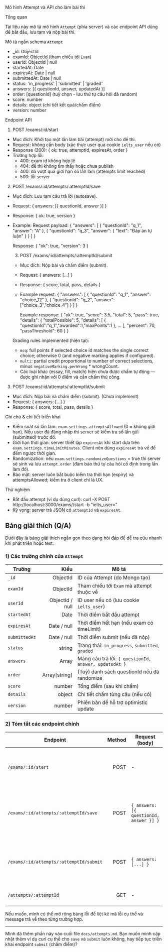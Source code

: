 Mô hình Attempt và API cho làm bài thi

Tổng quan

Tài liệu này mô tả mô hình `Attempt` (phía server) và các endpoint API dùng để bắt đầu, lưu tạm và nộp bài thi.

Mô tả ngắn schema `Attempt`

- _id: ObjectId
- examId: ObjectId (tham chiếu tới `Exam`)
- userId: ObjectId | null
- startedAt: Date
- expiresAt: Date | null
- submittedAt: Date | null
- status: 'in_progress' | 'submitted' | 'graded'
- answers: [{ questionId, answer, updatedAt }]
- order: [questionId] (tuỳ chọn - lưu thứ tự câu hỏi đã random)
- score: number
- details: object (chi tiết kết quả/chấm điểm)
- version: number

Endpoint API

1) POST /exams/:id/start
- Mục đích: Khởi tạo một lần làm bài (attempt) mới cho đề thi.
- Request: không cần body (xác thực user qua cookie `ielts_user` nếu có)
- Response (200): { ok: true, attemptId, expiresAt, order }
- Trường hợp lỗi:
  - 400: exam id không hợp lệ
  - 404: đề thi không tìm thấy hoặc chưa publish
  - 400: đã vượt quá giới hạn số lần làm (attempts limit reached)
  - 500: lỗi server

2) POST /exams/:id/attempts/:attemptId/save
- Mục đích: Lưu tạm câu trả lời (autosave).
- Request: { answers: [{ questionId, answer }] }
- Response: { ok: true, version }
- Example:
  Request payload:
  {
    "answers": [
      { "questionId": "q_1", "answer": "A" },
      { "questionId": "q_3", "answer": { "text": "Đáp án tự luận" } }
    ]
  }

  Response:
  { "ok": true, "version": 3 }

  3) POST /exams/:id/attempts/:attemptId/submit
  - Mục đích: Nộp bài và chấm điểm (submit).
  - Request: { answers: [...] }
  - Response: { score, total, pass, details }
  - Example request:
    {
      "answers": [
        { "questionId": "q_1", "answer": "choice_12" },
        { "questionId": "q_2", "answer": ["choice_3","choice_4"] }
      ]
    }

    Example response:
    {
      "ok": true,
      "score": 3.5,
      "total": 5,
      "pass": true,
      "details": {
        "totalPossible": 5,
        "details": [ { "questionId":"q_1","awarded":1,"maxPoints":1 }, ... ],
        "percent": 70,
        "passThreshold": 60
      }
    }

  Grading rules implemented (hiện tại):
  - `mcq`: full points if selected choice id matches the single correct choice; otherwise 0 (and negative marking applies if configured).
  - `multi`: partial credit proportional to number of correct selections, minus `negativeMarking.perWrong` * wrongCount.
  - Các loại khác (essay, fill, match) hiện chưa được chấm tự động — được ghi nhận với 0 điểm và cần chấm thủ công.

3) POST /exams/:id/attempts/:attemptId/submit
- Mục đích: Nộp bài và chấm điểm (submit). (Chưa implement)
- Request: { answers: [...] }
- Response: { score, total, pass, details }

Ghi chú & chi tiết triển khai

- Kiểm soát số lần làm: `exam.settings.attemptsAllowed` (0 = không giới hạn). Nếu user đã đăng nhập thì server sẽ kiểm tra số lần gửi (submitted) trước đó.
- Giới hạn thời gian: server thiết lập `expiresAt` khi start dựa trên `exam.settings.timeLimitMinutes`. Client nên dùng `expiresAt` trả về để đếm ngược thời gian.
- Randomization: nếu `exam.settings.randomizeQuestions` = true thì server sẽ sinh và lưu `attempt.order` (đảm bảo thứ tự câu hỏi cố định trong lần làm đó).
- Bảo mật: server luôn bắt buộc kiểm tra thời hạn (expiry) và attemptsAllowed; kiểm tra ở client chỉ là UX.

Thử nghiệm

- Bắt đầu attempt (ví dụ dùng curl):
  curl -X POST http://localhost:3000/exams/<examId>/start -b "ielts_user=<userId>"
- Kỳ vọng: server trả JSON có `attemptId` và `expiresAt`.

## Bảng giải thích (Q/A)

Dưới đây là bảng giải thích ngắn gọn theo dạng hỏi đáp để dễ tra cứu nhanh khi phát triển hoặc test.

### 1) Các trường chính của `Attempt`

| Trường | Kiểu | Mô tả |
|---|---:|---|
| `_id` | ObjectId | ID của Attempt (do Mongo tạo) |
| `examId` | ObjectId | Tham chiếu tới `Exam` mà attempt thuộc về |
| `userId` | ObjectId \/ null | ID user nếu có (lưu cookie `ielts_user`) |
| `startedAt` | Date | Thời điểm bắt đầu attempt |
| `expiresAt` | Date \/ null | Thời điểm hết hạn (nếu exam có timeLimit) |
| `submittedAt` | Date \/ null | Thời điểm submit (nếu đã nộp) |
| `status` | string | Trạng thái: `in_progress`, `submitted`, `graded` |
| `answers` | Array | Mảng câu trả lời: `{ questionId, answer, updatedAt }` |
| `order` | Array[string] | (Tuỳ) danh sách questionId nếu đã randomize |
| `score` | number | Tổng điểm (sau khi chấm) |
| `details` | object | Chi tiết chấm từng câu (nếu có) |
| `version` | number | Phiên bản để hỗ trợ optimistic update |

### 2) Tóm tắt các endpoint chính

| Endpoint | Method | Request (body) | Response (success) | Lỗi thường gặp | Ghi chú |
|---|---:|---|---|---|---|
| `/exams/:id/start` | POST | - | `{ ok:true, attemptId, expiresAt, order }` | 400 invalid id, 404 not found, 400 attempts limit reached | Tạo Attempt mới, set expiresAt theo `timeLimitMinutes`, persist order nếu randomize |
| `/exams/:id/attempts/:attemptId/save` | POST | `{ answers: [{ questionId, answer }] }` | `{ ok:true, version }` | 400 invalid id, 404 attempt not found, 400 attempt expired / not in_progress | Merge câu trả lời vào attempt.answers, tăng `version` |
| `/exams/:id/attempts/:attemptId/submit` | POST | `{ answers: [...] }` | `{ score, total, pass, details }` | 400 invalid, 409 already submitted, 400 expired | Chấm tự động những câu auto-gradable; áp negativeMarking; (chưa implement) |
| `/attempts/:attemptId` | GET | - | `Attempt` object | 404 not found | Dùng để lấy attempt + kết quả cho review |

Nếu muốn, mình có thể mở rộng bảng lỗi để liệt kê mã lỗi cụ thể và message trả về theo từng trường hợp.

---

Mình đã thêm phần này vào cuối file `docs/attempts.md`. Bạn muốn mình cập nhật thêm ví dụ curl cụ thể cho `save` và `submit` luôn không, hay tiếp tục triển khai endpoint `submit` (chấm điểm)?


